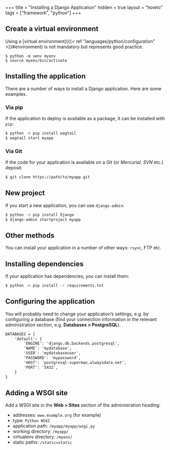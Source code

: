 +++
title = "Installing a Django Application"
hidden = true
layout = "howto"
tags = ["framework", "python"]
+++

## Create a virtual environment

Using a [virtual environment]({{< ref "languages/python/configuration" >}}#environment) is not mandatory but represents good practice.

```
$ python -m venv myenv
$ source myenv/bin/activate
```

## Installing the application

There are a number of ways to install a Django application. Here are some examples.

### Via pip

If the application to deploy is available as a package, it can be installed with `pip`:

```sh
$ python -m pip install wagtail
$ wagtail start myapp
```

### Via Git

If the code for your application is available on a *Git* (or *Mercurial*, *SVN* etc.) deposit:

```sh
$ git clone https://path/to/myapp.git
```

## New project

If you start a new application, you can use `django-admin`:

```sh
$ python -m pip install Django
$ django-admin startproject myapp
```

## Other methods

You can install your application in a number of other ways: `rsync`, FTP etc.

## Installing dependencies

If your application has dependencies, you can install them:

```sh
$ python -m pip install -r requirements.txt
```

## Configuring the application

You will probably need to change your application’s settings, e.g. by configuring a database (find your connection information in the relevant administration section, e.g. **Databases > PostgreSQL**).

```txt
DATABASES = {
    'default': {
        'ENGINE': 'django.db.backends.postgresql',
        'NAME': 'mydatabase',
        'USER': 'mydatabaseuser',
        'PASSWORD': 'mypassword',
        'HOST': 'postgresql-superman.alwaysdata.net',
        'PORT': '5432',
    }
}
```

## Adding a WSGI site

Add a WSGI site in the **Web > Sites** section of the administration heading:

  - addresses: `www.example.org` (for example)
  - type: `Python WSGI`
  - application path: `/myapp/myapp/wsgi.py`
  - working directory: `/myapp/`
  - virtualenv directory: `/myenv/`
  - static paths: `/static=static`
